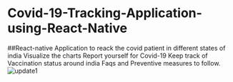 # Covid-19-Tracking-Application-using-React-Native
##React-native Application to reack the covid patient in different states of india
Visualize the charts 
Report yourself for Covid-19
Keep track of Vaccination status around india
Faqs and Preventive measures to follow.
![update1](https://user-images.githubusercontent.com/53044860/121765064-f35c9b00-cb65-11eb-9c69-82c144375843.jpg)
